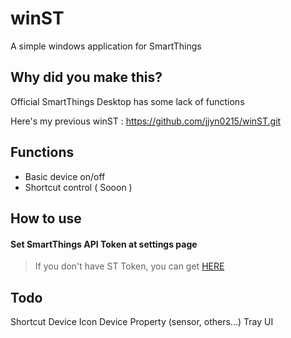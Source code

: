 # winST
A simple windows application for SmartThings

## Why did you make this?
Official SmartThings Desktop has some lack of functions

Here's my previous winST : https://github.com/jjyn0215/winST.git

## Functions
- Basic device on/off
- Shortcut control ( Sooon )
  
## How to use
#### Set SmartThings API Token at settings page
> If you don't have ST Token, you can get [HERE](https://account.smartthings.com/tokens)

## Todo
Shortcut
Device Icon
Device Property (sensor, others...)
Tray UI
